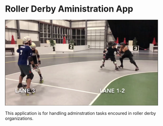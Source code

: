 # Roller Derby Aministration App

![](./docs/pics/derby_admin.png)

This application is for handling adminstration tasks encoured in roller derby organizations.
